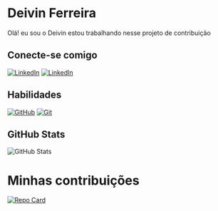 # Deivin Ferreira
Olá! eu sou o Deivin estou trabalhando nesse projeto de contribuição
## Conecte-se comigo
[![LinkedIn](https://img.shields.io/badge/LinkedIn-000?style=or-the-badge&logo=linkedin&logoColor=0E76AB)](https://www.linkedin.com/in/deivinferreira/)
[![LinkedIn](https://img.shields.io/badge/LinkedIn-000?style=or-the-badge&logo=Instagram&logoColor=0E76AB)](https://www.instagram.com/deivin.ferreira/)
## Habilidades
[![GitHub](https://img.shields.io/badge/GitHub-071988?style=for-the-badge&logo=github&logoColor=fff)](hhttps://docs.github.com/)
[![Git](https://img.shields.io/badge/Git-071988?style=for-the-badge&logo=github&logoColor=fff)](hhttps://git-scm.com/doc)
## GitHub Stats
![GitHub Stats](https://github-readme-stats.vercel.app/api?username=deivinferreira&theme=transparent&bg_color=071988&border_color=fff&show_icons=true&icon_color=fff&title_color=fff&text_color=fff&hide_title=true&hide=stars)
# Minhas contribuições
[![Repo Card](https://github-readme-stats.vercel.app/api/pin?username=deivinferreira&repo=dio-lab-open-source&bg_color=071988&border_color=fff&show_icons=true&icon_color=fff&title_color=fff&text_color=fff)](https://github.com/digitalinnovationone/dio-lab-open-source)